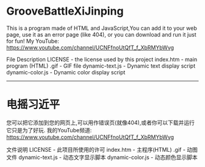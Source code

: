 # GrooveBattleXiJinping
This is a program made of HTML and JavaScript,You can add it to your web page, use it as an error page (like 404), or you can download and run it just for fun!
My YouTube: https://www.youtube.com/channel/UCNFfnoUtQfT_f_XbRMYbWvg

File Description
LICENSE - the license used by this project
index.htm - main program (HTML)
.gif - GIF file
dynamic-text.js - Dynamic text display script
dynamic-color.js - Dynamic color display script

------------------------------
# 电摇习近平
您可以把它添加到您的网页上,可以用作错误页(就像404),或者你可以下载并运行它只是为了好玩.
我的YouTube频道: https://www.youtube.com/channel/UCNFfnoUtQfT_f_XbRMYbWvg

文件说明
LICENSE - 此项目所使用的许可
index.htm - 主程序(HTML)
.gif - 动图文件
dynamic-text.js - 动态文字显示脚本
dynamic-color.js - 动态颜色显示脚本
